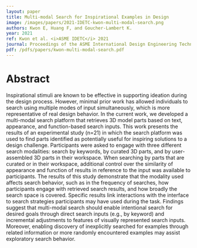 ```yaml
---
layout: paper
title: Multi-modal Search for Inspirational Examples in Design
image: /images/papers/2021-IDETC-kwon-multi-modal-search.png
authors: Kwon E, Huang F, and Goucher-Lambert K.
year: 2021
ref: Kwon et al. <i>ASME IDETC</i> 2021
journal: Proceedings of the ASME International Design Engineering Technical Conferences (2021).
pdf: /pdfs/papers/kwon-multi-modal-search.pdf
---
```


# Abstract

Inspirational stimuli are known to be effective in supporting ideation during the design process. However, minimal prior work has allowed individuals to search using multiple modes of input simultaneously, which is more representative of real design behavior. In the current work, we developed a multi-modal search platform that retrieves 3D model parts based on text, appearance, and function-based search inputs. This work presents the results of an experimental study (n=21) in which the search platform was used to find parts identified as potentially useful for inspiring solutions to a design challenge. Participants were asked to engage with three different search modalities: search by keywords, by curated 3D parts, and by user-assembled 3D parts in their workspace. When searching by parts that are curated or in their workspace, additional control over the similarity of appearance and function of results in reference to the input was available to participants. The results of this study demonstrate that the modality used affects search behavior, such as in the frequency of searches, how participants engage with retrieved search results, and how broadly the search space is covered. Specific results link interactions with the interface to search strategies participants may have used during the task. Findings suggest that multi-modal search should enable intentional search for desired goals through direct search inputs (e.g., by keyword) and incremental adjustments to features of visually represented search inputs. Moreover, enabling discovery of inexplicitly searched for examples through related information or more randomly encountered examples may assist exploratory search behavior.  
